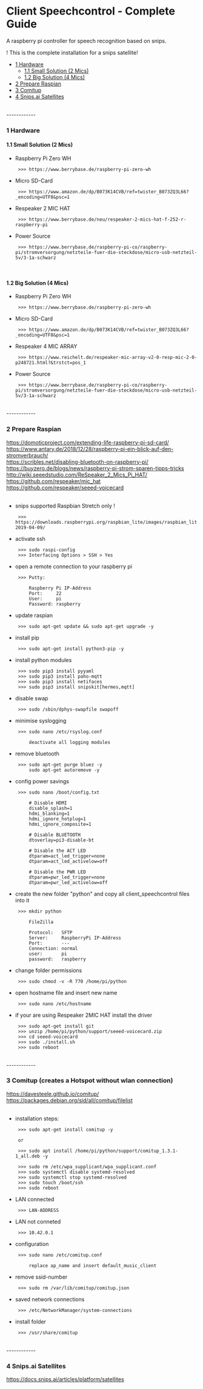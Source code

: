 # Client Speechcontrol - Complete Guide

A raspberry pi controller for speech recognition based on snips.  

! This is the complete installation for a snips satellite!

   * <a href="#1 Hardware">1 Hardware</a>    
      * <a href="#1.1 Small Solution (2 Mics)">1.1 Small Solution (2 Mics)</a>   
      * <a href="#1.2 Big Solution (4 Mics)">1.2 Big Solution (4 Mics)</a>      
   * <a href="#2 Prepare Raspian">2 Prepare Raspian</a>
   * <a href="#3 Comitup">3 Comitup</a>   
   * <a href="#4 Snips.ai Satellites">4 Snips.ai Satellites</a>



</br>
------------
</br>

<a name="1 Hardware"></a>

### 1 Hardware

<a name="1.1 Small Solution (2 Mics)"></a>

#### 1.1 Small Solution (2 Mics)

- Raspberry Pi Zero WH

       >>> https://www.berrybase.de/raspberry-pi-zero-wh

- Micro SD-Card

       >>> https://www.amazon.de/dp/B073K14CVB/ref=twister_B073ZQ3L66?_encoding=UTF8&psc=1

- Respeaker 2 MIC HAT

       >>> https://www.berrybase.de/neu/respeaker-2-mics-hat-f-252-r-raspberry-pi

- Power Source

       >>> https://www.berrybase.de/raspberry-pi-co/raspberry-pi/stromversorgung/netzteile-fuer-die-steckdose/micro-usb-netzteil-5v/3-1a-schwarz


</br>

<a name="1.2 Big Solution (4 Mics)"></a>

#### 1.2 Big Solution (4 Mics)

- Raspberry Pi Zero WH

       >>> https://www.berrybase.de/raspberry-pi-zero-wh

- Micro SD-Card

       >>> https://www.amazon.de/dp/B073K14CVB/ref=twister_B073ZQ3L66?_encoding=UTF8&psc=1

- Respeaker 4 MIC ARRAY

       >>> https://www.reichelt.de/respeaker-mic-array-v2-0-resp-mic-2-0-p248721.html?&trstct=pos_1

- Power Source

       >>> https://www.berrybase.de/raspberry-pi-co/raspberry-pi/stromversorgung/netzteile-fuer-die-steckdose/micro-usb-netzteil-5v/3-1a-schwarz



</br>
------------
</br>

<a name="2 Prepare Raspian"></a>

### 2 Prepare Raspian 

https://domoticproject.com/extending-life-raspberry-pi-sd-card/
</br>
https://www.antary.de/2018/12/28/raspberry-pi-ein-blick-auf-den-stromverbrauch/
</br>
https://scribles.net/disabling-bluetooth-on-raspberry-pi/
</br>
https://buyzero.de/blogs/news/raspberry-pi-strom-sparen-tipps-tricks
</br>
http://wiki.seeedstudio.com/ReSpeaker_2_Mics_Pi_HAT/
</br>
https://github.com/respeaker/mic_hat
</br>
https://github.com/respeaker/seeed-voicecard
</br>
</br>

- snips supported Raspbian Stretch only !

       >>> https://downloads.raspberrypi.org/raspbian_lite/images/raspbian_lite-2019-04-09/

- activate ssh

       >>> sudo raspi-config
       >>> Interfacing Options > SSH > Yes

- open a remote connection to your raspberry pi  

       >>> Putty:

           Raspberry Pi IP-Address
           Port:     22
           User:     pi
           Password: raspberry

- update raspian

       >>> sudo apt-get update && sudo apt-get upgrade -y

- install pip

       >>> sudo apt-get install python3-pip -y

- install python modules

       >>> sudo pip3 install pyyaml 
       >>> sudo pip3 install paho-mqtt 
       >>> sudo pip3 install netifaces 
       >>> sudo pip3 install snipskit[hermes,mqtt]

- disable swap        

       >>> sudo /sbin/dphys-swapfile swapoff

- minimise syslogging 

       >>> sudo nano /etc/rsyslog.conf

           deactivate all logging modules  

- remove bluetooth

       >>> sudo apt-get purge bluez -y
           sudo apt-get autoremove -y

- config power savings

       >>> sudo nano /boot/config.txt      

           # Disable HDMI
           disable_splash=1
           hdmi_blanking=1
           hdmi_ignore_hotplug=1
           hdmi_ignore_composite=1

           # Disable BLUETOOTH
           dtoverlay=pi3-disable-bt

           # Disable the ACT LED
           dtparam=act_led_trigger=none
           dtparam=act_led_activelow=off

           # Disable the PWR LED
           dtparam=pwr_led_trigger=none
           dtparam=pwr_led_activelow=off
         
- create the new folder "python" and copy all client_speechcontrol files into it

       >>> mkdir python

           FileZilla
   
           Protocol:   SFTP
           Server:     RaspberryPi IP-Address
           Port:       ---
           Connection: normal
           user:       pi
           password:   raspberry

- change folder permissions

       >>> sudo chmod -v -R 770 /home/pi/python

- open hostname file and insert new name 

       >>> sudo nano /etc/hostname

- if your are using Respeaker 2MIC HAT install the driver

       >>> sudo apt-get install git
       >>> unzip /home/pi/python/support/seeed-voicecard.zip
       >>> cd seeed-voicecard
       >>> sudo ./install.sh
       >>> sudo reboot

</br>
------------
</br>

<a name="3 Comitup"></a>

### 3 Comitup (creates a Hotspot without wlan connection)

https://davesteele.github.io/comitup/
</br>
https://packages.debian.org/sid/all/comitup/filelist
</br>
</br>

- installation steps:

       >>> sudo apt-get install comitup -y

       or
       
       >>> sudo apt install /home/pi/python/support/comitup_1.3.1-1_all.deb -y

       >>> sudo rm /etc/wpa_supplicant/wpa_supplicant.conf
       >>> sudo systemctl disable systemd-resolved
       >>> sudo systemctl stop systemd-resolved
       >>> sudo touch /boot/ssh
       >>> sudo reboot

- LAN connected      

       >>> LAN-ADDRESS

- LAN not conneted

       >>> 10.42.0.1 

- configuration

       >>> sudo nano /etc/comitup.conf

           replace ap_name and insert default_music_client

- remove ssid-number

       >>> sudo rm /var/lib/comitup/comitup.json

- saved network connections  

       >>> /etc/NetworkManager/system-connections

- install folder 

       >>> /usr/share/comitup

</br>
------------
</br>

<a name="4 Snips.ai Satellites"></a>

### 4 Snips.ai Satellites

https://docs.snips.ai/articles/platform/satellites
</br>
</br>


